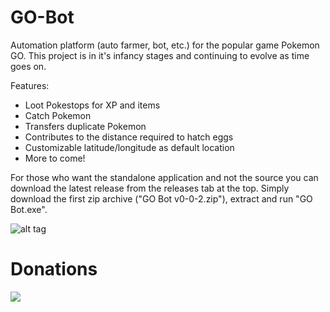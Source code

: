 # GO-Bot
Automation platform (auto farmer, bot, etc.) for the popular game Pokemon GO. This project is in it's infancy stages and continuing to evolve as time goes on.

Features:
- Loot Pokestops for XP and items
- Catch Pokemon
- Transfers duplicate Pokemon
- Contributes to the distance required to hatch eggs
- Customizable latitude/longitude as default location
- More to come!

For those who want the standalone application and not the source you can download the latest release from the releases tab at the top. Simply download the first zip archive ("GO Bot v0-0-2.zip"), extract and run "GO Bot.exe".

![alt tag](https://i.gyazo.com/e3bf47995475467b6ce6b7c2365e2d90.png)

# Donations
[![](https://www.paypalobjects.com/en_US/i/btn/btn_donateCC_LG.gif)](https://www.paypal.com/cgi-bin/webscr?cmd=_s-xclick&hosted_button_id=3WXQX4UE94MWY)
